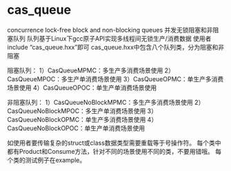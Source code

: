 # cas_queue
concurrence lock-free block and non-blocking queues
并发无锁阻塞和非阻塞队列
队列基于Linux下gcc原子API实现多线程间无锁生产/消费数据
使用者include “cas_queue.hxx”即可
cas_queue.hxx中包含八个队列类，分为阻塞和非阻塞

阻塞队列：
	1）CasQueueMPMC：多生产多消费场景使用
	2）CasQueueMPOC：多生产单消费场景使用
	3）CasQueueOPMC：单生产多消费场景使用
	4）CasQueueOPOC：单生产单消费场景使用
	
非阻塞队列：
	1）CasQueueNoBlockMPMC：多生产多消费场景使用
	2）CasQueueNoBlockMPOC：多生产单消费场景使用
	3）CasQueueNoBlockOPMC：单生产多消费场景使用
	4）CasQueueNoBlockOPOC：单生产单消费场景使用
  
如使用者要传输复杂的struct或class数据类型需要重载等于号操作符。
每个类中都有Product和Consume方法，针对不同的场景使用不同的类，不要用错哦。
每个类的测试例子在example。
